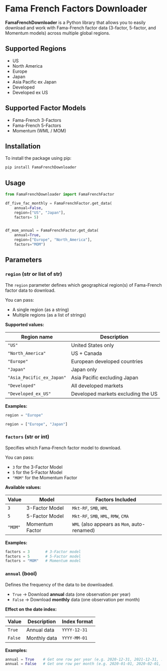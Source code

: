 # Fama French Factors Downloader

**FamaFrenchDownloader** is a Python library that allows you to easily download and work with Fama-French factor data (3-factor, 5-factor, and Momentum models) across multiple global regions.

## Supported Regions

- US
- North America
- Europe
- Japan
- Asia Pacific ex Japan
- Developed
- Developed ex US

## Supported Factor Models

- Fama-French 3-Factors
- Fama-French 5-Factors
- Momentum (WML / MOM)

## Installation

To install the package using pip:

```python
pip install FamaFrenchDownloader
```

## Usage

```python
from FamaFrenchDownloader import FamaFrenchFactor

df_five_fac_monthly = FamaFrenchFactor.get_data(
    annual=False,
    region=["US", "Japan"],
    factors= 5)


df_mom_annual = FamaFrenchFactor.get_data(
    annual=True,
    region=["Europe", "North_America"],
    factors="MOM")
```

## Parameters

### `region` (str or list of str)

The `region` parameter defines which geographical region(s) of Fama-French factor data to download.

You can pass:
- A single region (as a string)
- Multiple regions (as a list of strings)

**Supported values:**

| Region name               | Description                       |
|---------------------------|------------------------------------|
| `"US"`                   | United States only                |
| `"North_America"`        | US + Canada                       |
| `"Europe"`               | European developed countries      |
| `"Japan"`                | Japan only                        |
| `"Asia_Pacific_ex_Japan"`| Asia Pacific excluding Japan      |
| `"Developed"`            | All developed markets             |
| `"Developed_ex_US"`      | Developed markets excluding the US|

**Examples:**

```python
region = "Europe"

region = ["Europe", "Japan"]
```

### `factors` (str or int)

Specifies which Fama-French factor model to download.

You can pass:
- `3` for the 3-Factor Model
- `5` for the 5-Factor Model
- `"MOM"` for the Momentum Factor

**Available values:**

| Value     | Model              | Factors Included                          |
|-----------|--------------------|-------------------------------------------|
| `3`       | 3-Factor Model      | `Mkt-RF`, `SMB`, `HML`                    |
| `5`       | 5-Factor Model      | `Mkt-RF`, `SMB`, `HML`, `RMW`, `CMA`      |
| `"MOM"`   | Momentum Factor     | `WML` (also appears as `Mom`, auto-renamed)|

**Examples:**

```python
factors = 3       # 3-Factor model
factors = 5       # 5-Factor model
factors = "MOM"   # Momentum model
```

### `annual` (bool)

Defines the frequency of the data to be downloaded.

- `True` → Download **annual** data (one observation per year)
- `False` → Download **monthly** data (one observation per month)

**Effect on the date index:**

| Value     | Description               | Index format      |
|-----------|---------------------------|-------------------|
| `True`    | Annual data               | `YYYY-12-31`      |
| `False`   | Monthly data              | `YYYY-MM-01`      |

**Examples:**

```python
annual = True    # Get one row per year (e.g. 2020-12-31, 2021-12-31, ...)
annual = False   # Get one row per month (e.g. 2020-01-01, 2020-02-01, ...)
```